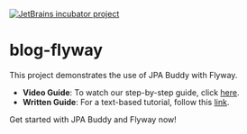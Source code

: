 [![JetBrains incubator project](https://jb.gg/badges/incubator-flat-square.svg)](https://confluence.jetbrains.com/display/ALL/JetBrains+on+GitHub) 

# blog-flyway

This project demonstrates the use of JPA Buddy with Flyway.

* **Video Guide**: To watch our step-by-step guide, click <a href="https://www.youtube.com/watch?v=9wEJ29QIDyM">here</a>.
* **Written Guide**: For a text-based tutorial, follow this <a href="https://jpa-buddy.com/guides/use-flyway-with-jpa-hibernate-entities">link</a>.

Get started with JPA Buddy and Flyway now!
